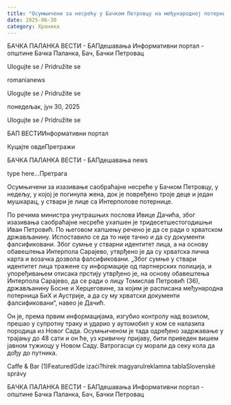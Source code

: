 ```yaml
---
title: "Осумњичени за несрећу у Бачком Петровцу на међународној потерници"
date: 2025-06-30
category: Хроника
---
```


БАЧКА ПАЛАНКА ВЕСТИ - БАПдешавања Информативни портал - општине Бачка Паланка, Бач, Бачки Петровац

Ulogujte se / Pridružite se

romanianews

Ulogujte se / Pridružite se

понедељак, јун 30, 2025

Ulogujte se / Pridružite se

БАП ВЕСТИИнформативни портал

Куцајте овдеПретражи

БАЧКА ПАЛАНКА ВЕСТИ - БАПдешавања news

type here...Претрага

Осумњичени за изазивање саобраћајне несреће у Бачком Петровцу, у недељу, у којој је погинула жена, док је повређено троје деце и један мушкарац, у ствари је лице са Интерполове потернице.

По речима министра унутрашњих послова Ивице Дачића, због изазивања саобраћајне несреће ухапшен је тридесетшестогодишњи Иван Петровић. По његовом хапшењу речено је да се ради о хрватском држављанину.
Испоставило се да то није тачно и да су документи фалсификовани.
Због сумње у стварни идентитет лица, а на основу обавештења Интерпола Сарајево, утврђено је да су хрватска лична карта и возачка дозвола фалсификовани.
„Због сумње у ствари идентитет лица тражене су информације од партнерских полиција, и упоређивањем отисака прстију утврђено је, на основу обавештења Интерпола Сарајево, да се ради о лицу Томислав Петровић (36), држављанину Босне и Херцеговине, за којим је расписана међународна потерница БиХ и Аустрије, а да су му хрватски документи фалсификовани“, навео је Дачић.


Он је, према првим информацијама, изгубио контролу над возилом, прешао у супротну траку и ударио у аутомобил у ком се налазила породица из Новог Сада.
Осумњиченом је тада одређено задржавање у трајању до 48 сати и он ће, уз кривичну пријаву, бити приведен вишем јавном тужиоцу у Новом Саду.
Ватрогасци су морали да секу кола да дођу до путника.

Caffe & Bar (1)FeaturedGde izaći?hírek magyarulreklamna tablaSlovenské správy

БАЧКА ПАЛАНКА ВЕСТИ - БАПдешавања Информативни портал - општине Бачка Паланка, Бач, Бачки Петровац
